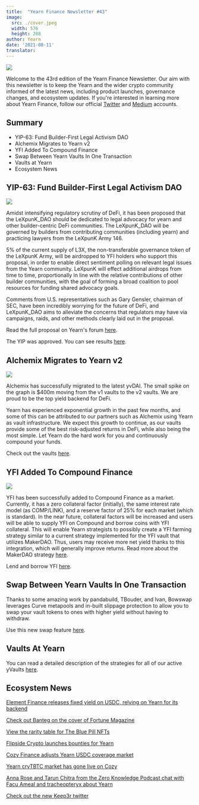 ```yaml
---
title:  "Yearn Finance Newsletter #43"
image:
  src: ./cover.jpeg
  width: 576
  height: 288
author: Yearn
date: '2021-08-11'
translator:
---
```



![](/_posts/_newsletters/Yearn-Finance-Newsletter-43/1.jpg)

Welcome to the 43rd edition of the Yearn Finance Newsletter. Our aim with this newsletter is to keep the Yearn and the wider crypto community informed of the latest news, including product launches, governance changes, and ecosystem updates. If you're interested in learning more about Yearn Finance, follow our official [Twitter](https://twitter.com/iearnfinance) and [Medium](https://medium.com/iearn) accounts.

## **Summary**

- YIP-63: Fund Builder-First Legal Activism DAO
- Alchemix Migrates to Yearn v2
- YFI Added To Compound Finance
- Swap Between Yearn Vaults In One Transaction
- Vaults at Yearn
- Ecosystem News

## **YIP-63: Fund Builder-First Legal Activism DAO**

![](/_posts/_newsletters/Yearn-Finance-Newsletter-43/2.jpg)

Amidst intensifying regulatory scrutiny of DeFi, it has been proposed that the LeXpunK_DAO should be dedicated to legal advocacy for yearn and other builder-centric DeFi communities. The LeXpunK_DAO will be governed by builders from contributing communities (including yearn) and practicing lawyers from the LeXpunK Army 146.

5% of the current supply of L3X, the non-transferable governance token of the LeXpunK Army, will be airdropped to YFI holders who support this proposal, in order to enable direct sentiment polling on relevant legal issues from the Yearn community. LeXpunK will effect additional airdrops from time to time, proportionally in line with the relative contributions of other builder communities, with the goal of forming a broad coalition to pool resources for funding shared advocacy goals.

Comments from U.S. representatives such as Gary Gensler, chairman of SEC, have been incredibly worrying for the future of DeFi, and LeXpunK_DAO aims to alleviate the concerns that regulators may have via campaigns, raids, and other methods clearly laid out in the proposal.

Read the full proposal on Yearn's forum [here](https://gov.yearn.finance/t/yip-63-fund-builder-first-legal-activism-dao/11280).

The YIP was approved. You can see results [here](https://gov.yearn.finance/t/proposal-fund-builder-first-legal-activism-dao/11280).

## **Alchemix Migrates to Yearn v2**

![](/_posts/_newsletters/Yearn-Finance-Newsletter-43/3.jpg)

Alchemix has successfully migrated to the latest yvDAI. The small spike on the graph is $400m moving from the v1 vaults to the v2 vaults. We are proud to be the top yield backend for DeFi.

Yearn has experienced exponential growth in the past few months, and some of this can be attributed to our partners such as Alchemix using Yearn as vault infrastructure. We expect this growth to continue, as our vaults provide some of the best risk-adjusted returns in DeFi, while also being the most simple. Let Yearn do the hard work for you and continuously compound your funds.

Check out the vaults [here](https://yearn.finance/vaults).

## **YFI Added To Compound Finance**

![](/_posts/_newsletters/Yearn-Finance-Newsletter-43/4.jpg)

YFI has been successfully added to Compound Finance as a market. Currently, it has a zero collateral factor (initially), the same interest rate model (as COMP/LINK), and a reserve factor of 25% for each market (which is standard). In the near future, collateral factors will be increased and users will be able to supply YFI on Compound and borrow coins with YFI collateral. This will enable Yearn strategists to possibly create a YFI farming strategy similar to a current strategy implemented for the YFI vault that utilizes MakerDAO. Thus, users may receive more net yield thanks to this integration, which will generally improve returns. Read more about the MakerDAO strategy [here](https://yearn.fi/invest/0xE14d13d8B3b85aF791b2AADD661cDBd5E6097Db1).

Lend and borrow YFI [here](https://app.compound.finance/).

## **Swap Between Yearn Vaults In One Transaction**

Thanks to some amazing work by pandabuild, TBouder, and Ivan, Bowswap leverages Curve metapools and in-built slippage protection to allow you to swap your vault tokens to ones with higher yield without having to withdraw.

Use this new swap feature [here](https://bowswap.finance/).

## **Vaults At Yearn**

You can read a detailed description of the strategies for all of our active yVaults [here](https://medium.com/yearn-state-of-the-vaults/the-vaults-at-yearn-9237905ffed3).

## **Ecosystem News**

[Element Finance releases fixed yield on USDC, relying on Yearn for its backend](https://twitter.com/element_fi/status/1422934199284215810?s=20)

[Check out Banteg on the cover of Fortune Magazine](https://twitter.com/FortuneMagazine/status/1420803860336152577)

[View the rarity table for The Blue Pill NFTs](https://github.com/banteg/blue-pill#rarity-table)

[Flipside Crypto launches bounties for Yearn](https://twitter.com/BmurrayFlipside/status/1421147576674422788)

[Cozy Finance adjusts Yearn USDC coverage market](https://twitter.com/cozyfinance/status/1422226784674664453)

[Yearn crvTBTC market has gone live on Cozy](https://twitter.com/cozyfinance/status/1422633897490223107)

[Anna Rose and Tarun Chitra from the Zero Knowledge Podcast chat with Facu Ameal and tracheopteryx about Yearn](https://www.zeroknowledge.fm/192)

[Check out the new Keep3r twitter](https://twitter.com/thekeep3r)
